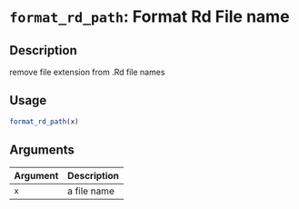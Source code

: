 # `format_rd_path`: Format Rd File name

## Description

remove file extension from .Rd file names

## Usage

```r
format_rd_path(x)
```

## Arguments

| Argument | Description |
| -------- | ----------- |
| `x` | a file name |


